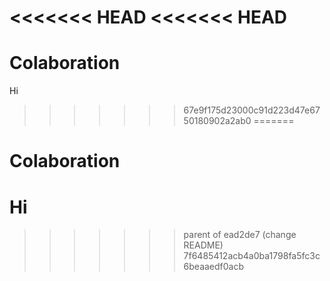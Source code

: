 <<<<<<< HEAD
<<<<<<< HEAD
=======
# Colaboration

Hi
>>>>>>> 67e9f175d23000c91d223d47e6750180902a2ab0
=======
# Colaboration

Hi
=======
>>>>>>> parent of ead2de7 (change README)
>>>>>>> 7f6485412acb4a0ba1798fa5fc3c6beaaedf0acb
